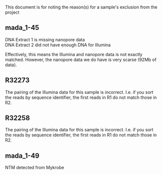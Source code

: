 This document is for noting the reason(s) for a sample's exclusion from the project

## mada_1-45

DNA Extract 1 is missing nanopore data  
DNA Extract 2 did not have enough DNA for Illumina

Effectively, this means the Illumina and nanopore data is not exactly matched. However, 
the nanopore data we do have is very scarse (92Mb of data).

## R32273

The pairing of the Illumina data for this sample is incorrect. I.e. if you sort the reads 
by sequence identifier, the first reads in R1 do not match those in R2.

## R32258

The pairing of the Illumina data for this sample is incorrect. I.e. if you sort the reads 
by sequence identifier, the first reads in R1 do not match those in R2.

## mada_1-49

NTM detected from Mykrobe
